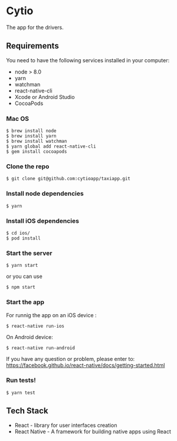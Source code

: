 # Cytio

The app for the drivers.

## Requirements

You need to have the following services installed in your computer:

* node > 8.0
* yarn
* watchman
* react-native-cli
* Xcode or Android Studio
* CocoaPods

### Mac OS

```
$ brew install node
$ brew install yarn
$ brew install watchman
$ yarn global add react-native-cli
$ gem install cocoapods
```


### Clone the repo

```
$ git clone git@github.com:cytioapp/taxiapp.git
```

### Install node dependencies

```
$ yarn
```

### Install iOS dependencies
```
$ cd ios/
$ pod install
```

### Start the server
```
$ yarn start
```

or you can use

```
$ npm start
```

### Start the app
For runnig the app on an iOS device :
```
$ react-native run-ios
```

On Android device: 
```
$ react-native run-android
```

If you have any question or problem, please enter to: https://facebook.github.io/react-native/docs/getting-started.html

### Run tests!

```
$ yarn test
```

## Tech Stack

* React - library for user interfaces creation
* React Native - A framework for building native apps using React
